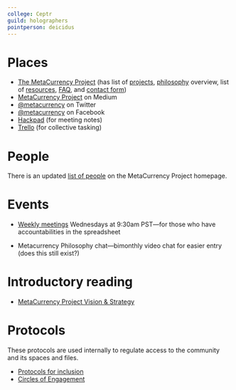 ```yaml
---
college: Ceptr
guild: holographers
pointperson: deicidus
---
```

# Places
* [The MetaCurrency Project](http://metacurrency.org) (has list of [projects](http://metacurrency.org/#projects), [philosophy](http://metacurrency.org/about) overview, list of [resources](http://metacurrency.org/resources/), [FAQ](http://metacurrency.org/faq/), and [contact form](http://metacurrency.org/contact/))
* [MetaCurrency Project](https://medium.com/metacurrency-project) on Medium
* [@metacurrency](https://twitter.com/metacurrency) on Twitter
* [@metacurrency](https://www.facebook.com/metacurrency) on Facebook
* [Hackpad](https://metacurrency.hackpad.com/) (for meeting notes)
* [Trello](https://trello.com/metacurrency) (for collective tasking)

# People
There is an updated [list of people](http://metacurrency.org/team/) on the MetaCurrency Project homepage.

# Events
- [Weekly meetings](http://ceptr.org/hangout) Wednesdays at 9:30am PST—for those who have accountabilities in the spreadsheet
* Metacurrency Philosophy chat—bimonthly video chat for easier entry (does this still exist?)

# Introductory reading
* [MetaCurrency Project Vision & Strategy](http://metacurrency.org/portfolio-item/metacurrency-project-vision-strategy/)

# Protocols
These protocols are used internally to regulate access to the community and its spaces and files.
* [Protocols for inclusion](https://docs.google.com/document/d/1bB3HAwm1LPYJV9K0VCilJ_Xjob7rA_8js2usfODH6GE/edit)
* [Circles of Engagement](https://docs.google.com/spreadsheets/d/1OXTwI6ANCNiq7AhBuFoj7dxLyGOYyEdz5_P2l5QNzmI/edit#gid=0)
